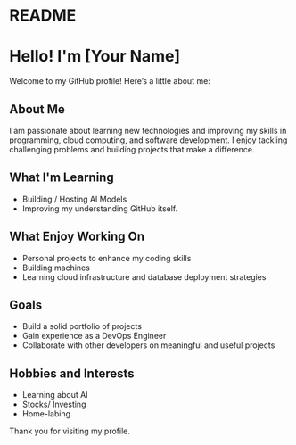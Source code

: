 # README

# Hello! I'm [Your Name]

Welcome to my GitHub profile! Here’s a little about me:

## About Me
I am passionate about learning new technologies and improving my skills in programming, cloud computing, and software development. I enjoy tackling challenging problems and building projects that make a difference.

## What I'm Learning
- Building / Hosting AI Models
- Improving my understanding GitHub itself.

## What Enjoy Working On
- Personal projects to enhance my coding skills
- Building machines 
- Learning cloud infrastructure and database deployment strategies

## Goals
- Build a solid portfolio of projects
- Gain experience as a DevOps Engineer
- Collaborate with other developers on meaningful  and useful projects

## Hobbies and Interests

- Learning about AI
- Stocks/ Investing
- Home-labing 


Thank you for visiting my profile. 
